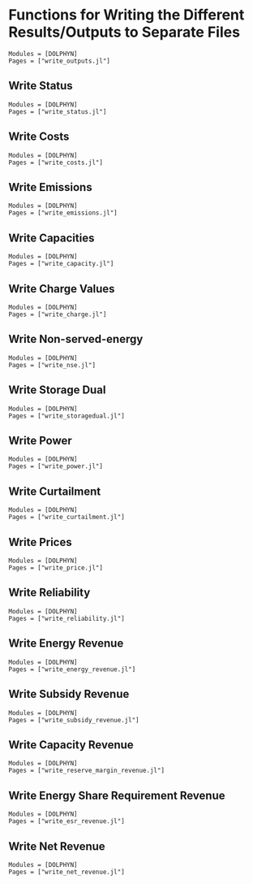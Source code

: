 # Functions for Writing the Different Results/Outputs to Separate Files
```@autodocs
Modules = [DOLPHYN]
Pages = ["write_outputs.jl"]
```

## Write Status
```@autodocs
Modules = [DOLPHYN]
Pages = ["write_status.jl"]
```

## Write Costs
```@autodocs
Modules = [DOLPHYN]
Pages = ["write_costs.jl"]
```

## Write Emissions
```@autodocs
Modules = [DOLPHYN]
Pages = ["write_emissions.jl"]
```

## Write Capacities
```@autodocs
Modules = [DOLPHYN]
Pages = ["write_capacity.jl"]
```

## Write Charge Values
```@autodocs
Modules = [DOLPHYN]
Pages = ["write_charge.jl"]
```

## Write Non-served-energy
```@autodocs
Modules = [DOLPHYN]
Pages = ["write_nse.jl"]
```

## Write Storage Dual
```@autodocs
Modules = [DOLPHYN]
Pages = ["write_storagedual.jl"]
```

## Write Power
```@autodocs
Modules = [DOLPHYN]
Pages = ["write_power.jl"]
```

## Write Curtailment
```@autodocs
Modules = [DOLPHYN]
Pages = ["write_curtailment.jl"]
```

## Write Prices
```@autodocs
Modules = [DOLPHYN]
Pages = ["write_price.jl"]
```

## Write Reliability
```@autodocs
Modules = [DOLPHYN]
Pages = ["write_reliability.jl"]
```
## Write Energy Revenue
```@autodocs
Modules = [DOLPHYN]
Pages = ["write_energy_revenue.jl"]
```

## Write Subsidy Revenue
```@autodocs
Modules = [DOLPHYN]
Pages = ["write_subsidy_revenue.jl"]
```

## Write Capacity Revenue
```@autodocs
Modules = [DOLPHYN]
Pages = ["write_reserve_margin_revenue.jl"]
```

## Write Energy Share Requirement Revenue
```@autodocs
Modules = [DOLPHYN]
Pages = ["write_esr_revenue.jl"]
```

## Write Net Revenue
```@autodocs
Modules = [DOLPHYN]
Pages = ["write_net_revenue.jl"]
```
